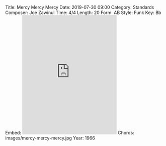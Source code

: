 Title: Mercy Mercy Mercy
Date: 2019-07-30 09:00
Category: Standards
Composer: Joe Zawinul
Time: 4/4
Length: 20
Form: AB
Style: Funk
Key: Bb
Embed: <iframe src="https://open.spotify.com/embed/playlist/3AULhxd9Pg60z998eodzT7" width="300" height="380" frameborder="0" allowtransparency="true" allow="encrypted-media"></iframe>
Chords: images/mercy-mercy-mercy.jpg
Year: 1966
